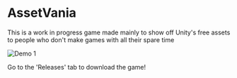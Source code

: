 # AssetVania
This is a work in progress game made mainly to show off Unity's free assets to people who don't make games with all their spare time

![Demo 1](AssetVania1.gif)

Go to the 'Releases' tab to download the game!
